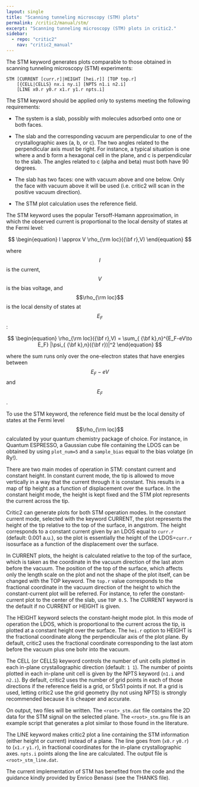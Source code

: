 ```yaml
---
layout: single
title: "Scanning tunneling microscopy (STM) plots"
permalink: /critic2/manual/stm/
excerpt: "Scanning tunneling microscopy (STM) plots in critic2."
sidebar:
  - repo: "critic2"
    nav: "critic2_manual"
---
```


The STM keyword generates plots comparable to those obtained in
scanning tunneling microscopy (STM) experiments:
~~~
STM [CURRENT [curr.r]|HEIGHT [hei.r]] [TOP top.r]
    [{CELL|CELLS} nx.i ny.i] [NPTS n1.i n2.i]
    [LINE x0.r y0.r x1.r y1.r npts.i]
~~~
The STM keyword should be applied only to systems meeting the
following requirements:

* The system is a slab, possibly with molecules adsorbed onto one or
  both faces.

* The slab and the corresponding vacuum are perpendicular to one of
  the crystallographic axes (a, b, or c). The two angles related to
  the perpendicular axis must be right. For instance, a typical
  situation is one where a and b form a hexagonal cell in the plane,
  and c is perpendicular to the slab. The angles related to c (alpha
  and beta) must both have 90 degrees.

* The slab has two faces: one with vacuum above and one below. Only
  the face with vacuum above it will be used (i.e. critic2 will scan
  in the positive vacuum direction).

* The STM plot calculation uses the reference field. 

The STM keyword uses the popular Tersoff-Hamann approximation, in
which the observed current is proportional to the local density of
states at the Fermi level:

$$
\begin{equation}
I \approx V \rho_{\rm loc}({\bf r},V)
\end{equation}
$$

where $$I$$ is the current, $$V$$ is the bias voltage, and 
$$\rho_{\rm loc}$$ is the local density of states at $$E_F$$:

$$
\begin{equation}
\rho_{\rm loc}({\bf r},V) = \sum_{ {\bf k},n}^{E_F-eV\to E_F} |\psi_{ {\bf k},n}({\bf r})|^2
\end{equation}
$$

where the sum runs only over the one-electron states that have
energies between $$E_F-eV$$ and $$E_F$$.

To use the STM keyword, the reference field must be the local density
of states at the Fermi level $$\rho_{\rm loc}$$ calculated by your
quantum chemistry package of choice. For instance, in Quantum
ESPRESSO, a Gaussian cube file containing the LDOS can be obtained by
using `plot_num=5` and a `sample_bias` equal to the bias volatge (in
Ry!).

There are two main modes of operation in STM: constant current and
constant height. In constant current mode, the tip is allowed to move
vertically in a way that the current through it is constant. This
results in a map of tip height as a function of displacement over the
surface. In the constant height mode, the height is kept fixed and the
STM plot represents the current across the tip.

Critic2 can generate plots for both STM operation modes. In the
constant current mode, selected with the keyword CURRENT, the plot
represents the height of the tip relative to the top of the surface,
in angstrom. The height corresponds to a constant current given by an
LDOS equal to `curr.r` (default: 0.001 a.u.), so the plot is
essentially the height of the LDOS=`curr.r` isosurface as a function
of the displacement over the surface.

In CURRENT plots, the height is calculated relative to the top of the
surface, which is taken as the coordinate in the vacuum direction of
the last atom before the vacuum. The position of the top of the
surface, which affects only the length scale on the plot and not the
shape of the plot itself, can be changed with the TOP keyword. The
`top.r` value corresponds to the fractional coordinate in the vacuum
direction of the height to which the constant-current plot will be
referred. For instance, to refer the constant-current plot to the
center of the slab, use `TOP 0.5`. The CURRENT keyword is the default
if no CURRENT or HEIGHT is given.

The HEIGHT keyword selects the constant-height mode plot. In this mode
of operation the LDOS, which is proportional to the current across the
tip, is plotted at a constant height over the surface. The
`hei.r` option to HEIGHT is the fractional coordinate along the
perpendicular axis of the plot plane. By default, critic2 uses the
fractional coordinate corresponding to the last atom before the
vacuum plus one bohr into the vacuum.

The CELL (or CELLS) keyword controls the number of unit cells plotted
in each in-plane crystallographic direction (default: `1 1`). The
number of points plotted in each in-plane unit cell is given by the
NPTS keyword (`n1.i` and `n2.i`). By default, critic2 uses the number
of grid points in each of those directions if the reference field is a
grid, or 51x51 points if not. If a grid is used, letting critic2 use
the grid geometry (by not using NPTS) is strongly recommended because
it is cheaper and accurate.

On output, two files will be written. The `<root>_stm.dat` file
contains the 2D data for the STM signal on the selected plane. The
`<root>_stm.gnu` file is an example script that generates a plot
similar to those found in the literature.

The LINE keyword makes critic2 plot a line containing the STM
information (either height or current) instead of a plane. The line
goes from (`x0.r` `y0.r`) to (`x1.r` `y1.r`), in fractional
coordinates for the in-plane crystallographic axes. `npts.i` points
along the line are calculated. The output file is
`<root>_stm_line.dat`.

The current implementation of STM has benefited from the code and the
guidance kindly provided by Enrico Benassi (see the THANKS file).

